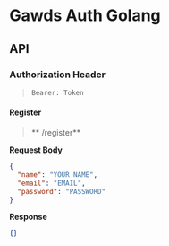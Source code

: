 # Gawds Auth Golang

## API

### Authorization Header

> `Bearer: Token`

#### Register

> ** /register**

**Request Body**

```json
{
  "name": "YOUR NAME",
  "email": "EMAIL",
  "password": "PASSWORD"
}
```

**Response**

```json
{}
```

